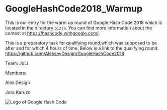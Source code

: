 # GoogleHashCode2018_Warmup

This is our entry for the warm up round of Google Hash Code 2018 which is located in the directory `pizza`.
You can find more information about the contest at https://hashcode.withgoogle.com/.

This is a preparatory task for qualifying round,which was supposed to be after and for which 4 hours of time.
Below is a link to the qualifying round.
https://github.com/AlekseyDesign/GoogleHashCode2018


Team: JoLi

Members:

Alex Design

Jora Karuzo

![Logo of Google Hash Code](https://hashcode.withgoogle.com/resources/logo/hashcode_hero.png)
